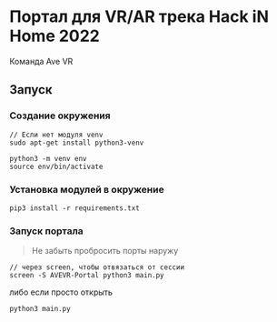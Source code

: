 # Портал для VR/AR трека Hack iN Home 2022

Команда Ave VR

## Запуск

### Создание окружения

```
// Если нет модуля venv
sudo apt-get install python3-venv

python3 -m venv env
source env/bin/activate
```

### Установка модулей в окружение

```
pip3 install -r requirements.txt
```

### Запуск портала

> Не забыть пробросить порты наружу

```
// через screen, чтобы отвязаться от сессии
screen -S AVEVR-Portal python3 main.py
```

либо если просто открыть

```
python3 main.py
```
